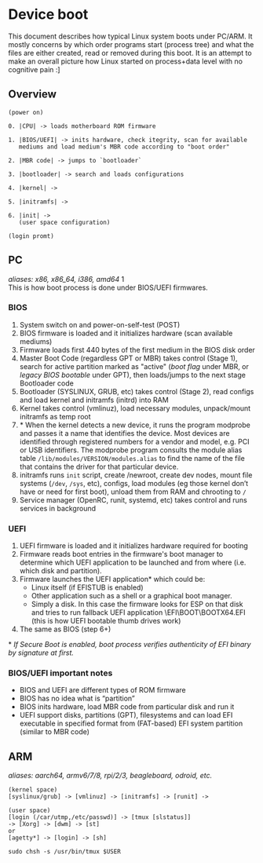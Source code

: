# Device boot
This document describes how typical Linux system boots under PC/ARM. It mostly concerns by which order programs start (process tree) and what the files are either created, read or removed during this boot. It is an attempt to make an overall picture how Linux started on process+data level with no cognitive pain :]

## Overview
```
(power on)

0. |CPU| -> loads motherboard ROM firmware 

1. |BIOS/UEFI| -> inits hardware, check itegrity, scan for available
   mediums and load medium's MBR code according to "boot order"

2. |MBR code| -> jumps to `bootloader`

3. |bootloader| -> search and loads configurations

4. |kernel| -> 

5. |initramfs| -> 

6. |init| -> 
   (user space configuration)

(login promt)
```

## PC
*aliases: x86, x86_64, i386, amd64* 1<br>
This is how boot process is done under BIOS/UEFI firmwares.

### BIOS
1. System switch on and power-on-self-test (POST)
1. BIOS firmware is loaded and it initializes hardware (scan available mediums)
1. Firmware loads first 440 bytes of the first medium in the BIOS disk order
1. Master Boot Code (regardless GPT or MBR) takes control (Stage 1), search for active partition marked as "active" (*boot flag* under MBR, or *legacy BIOS bootable* under GPT), then loads/jumps to the next stage Bootloader code
1. Bootloader (SYSLINUX, GRUB, etc) takes control (Stage 2), read configs and load kernel and initramfs (initrd) into RAM
1. Kernel takes control (vmlinuz), load necessary modules, unpack/mount initramfs as temp root
1. \* When the kernel detects a new device, it runs the program modprobe and passes it a name that identifies the device. Most devices are identified through registered numbers for a vendor and model, e.g. PCI or USB identifiers. The modprobe program consults the module alias table `/lib/modules/VERSION/modules.alias` to find the name of the file that contains the driver for that particular device.
1. initramfs runs `init` script, create /newroot, create dev nodes, mount file systems (`/dev`, `/sys`, etc), configs, load modules (eg those kernel don’t have or need for first boot), unload them from RAM and chrooting to `/`
1. Service manager (OpenRC, runit, systemd, etc) takes control and runs services in background

### UEFI
1. UEFI firmware is loaded and it initializes hardware required for booting
1. Firmware reads boot entries in the firmware's boot manager to determine which UEFI application to be launched and from where (i.e. which disk and partition).
1. Firmware launches the UEFI application* which could be:
    * Linux itself (if EFISTUB is enabled)
    * Other application such as a shell or a graphical boot manager.
    * Simply a disk. In this case the firmware looks for ESP on that disk and tries to run fallback UEFI application \EFI\BOOT\BOOTX64.EFI (this is how UEFI bootable thumb drives work)
1. The same as BIOS (step 6+)

\* *If Secure Boot is enabled, boot process verifies authenticity of EFI binary by signature at first.*

### BIOS/UEFI important notes
* BIOS and UEFI are different types of ROM firmware
* BIOS has no idea what is “partition”
* BIOS inits hardware, load MBR code from particular disk and run it
* UEFI support disks, partitions (GPT), filesystems and can load EFI executable in specified format from (FAT-based) EFI system partition (similar to MBR code)

## ARM
*aliases: aarch64, armv6/7/8, rpi/2/3, beagleboard, odroid, etc.*

```
(kernel space)
[syslinux/grub] -> [vmlinuz] -> [initramfs] -> [runit] ->

(user space)
[login (/car/utmp,/etc/passwd)] -> [tmux [slstatus]]
-> [Xorg] -> [dwm] -> [st]
or
[agetty*] -> [login] -> [sh]

sudo chsh -s /usr/bin/tmux $USER
```
